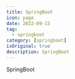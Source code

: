 ```yaml
---
title: SpringBoot
icon: page 
date: 2022-09-15
tag:
  - springboot
category: [springboot]
isOriginal: true
description: SpringBoot
---
```


SpringBoot
<!-- more -->

